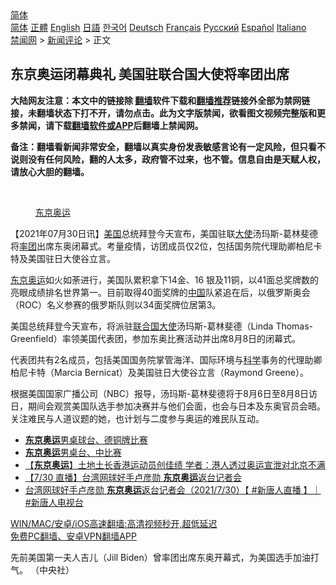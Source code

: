  <!-- 面包屑导航 --> <div class="breadcrumb"><!-- GTranslate: https://gtranslate.io/ -->  <div class="switcher notranslate">  <div class="selected">  <a href="#" onclick="return false;"> 简体</a>  </div>  <div class="option">  <a href="https://www.bannedbook.org" onclick="doGTranslate('zh-CN|zh-CN');jQuery('div.switcher div.selected a').html(jQuery(this).html());return false;" title="简体中文" class="nturl selected"> 简体</a>  <a href="https://www.bannedbook.org/zh-tw/" onclick="doGTranslate('zh-CN|zh-TW');jQuery('div.switcher div.selected a').html(jQuery(this).html());return false;" title="繁體中文" class="nturl"> 正體</a>  <a href="https://www.bannedbook.org/en/" onclick="doGTranslate('zh-CN|en');jQuery('div.switcher div.selected a').html(jQuery(this).html());return false;" title="English" class="nturl"> English</a>  <a href="https://www.bannedbook.org/ja/" onclick="doGTranslate('zh-CN|ja');jQuery('div.switcher div.selected a').html(jQuery(this).html());return false;" title="日本語" class="nturl"> 日語</a>  <a href="https://www.bannedbook.org/ko/" onclick="doGTranslate('zh-CN|ko');jQuery('div.switcher div.selected a').html(jQuery(this).html());return false;" title="한국어" class="nturl"> 한국어</a>  <a href="https://www.bannedbook.org/de/" onclick="doGTranslate('zh-CN|de');jQuery('div.switcher div.selected a').html(jQuery(this).html());return false;" title="Deutsch" class="nturl"> Deutsch</a>  <a href="https://www.bannedbook.org/fr/" onclick="doGTranslate('zh-CN|fr');jQuery('div.switcher div.selected a').html(jQuery(this).html());return false;" title="Français" class="nturl"> Français</a>  <a href="https://www.bannedbook.org/ru/" onclick="doGTranslate('zh-CN|ru');jQuery('div.switcher div.selected a').html(jQuery(this).html());return false;" title="Русский" class="nturl"> Русский</a>  <a href="https://www.bannedbook.org/es/" onclick="doGTranslate('zh-CN|es');jQuery('div.switcher div.selected a').html(jQuery(this).html());return false;" title="Español" class="nturl"> Español</a>  <a href="https://www.bannedbook.org/it/" onclick="doGTranslate('zh-CN|it');jQuery('div.switcher div.selected a').html(jQuery(this).html());return false;" title="Italiano" class="nturl"> Italiano</a>  </div>  </div>      <div class='breadcrumb-sub'><!-- Breadcrumb NavXT 6.3.0 --> <a href="https://www.bannedbook.org/" class="home">禁闻网</a> &gt; <a href="https://www.bannedbook.org/bnews/comments/" class="category">新闻评论</a> &gt; 正文</div></div><h2>东京奥运闭幕典礼 美国驻联合国大使将率团出席</h2> <p class="notice"><b>大陆网友注意：本文中的链接除 <a href="https://github.com/bannedbook/fanqiang" >翻墙</a>软件下载和<a href="https://github.com/killgcd/justmysocks/blob/master/README.md">翻墙推荐</a>链接外全部为禁网链接，未翻墙状态下打不开，请勿点击。此为文字版禁闻，欲看图文视频完整版和更多禁闻，请下载<a href="https://github.com/bannedbook/fanqiang">翻墙软件或APP</a>后翻墙上禁闻网。</p><p>备注：翻墙看新闻非常安全，翻墙以真实身份发表敏感言论有一定风险，但只看不说则没有任何风险，翻的人太多，政府管不过来，也不管。信息自由是天赋人权，请放心大胆的翻墙。</b></p>  <div class="entry"> <br /> <figure><a href="https://i2.wp.com/upload-images-bucket-v64rleca837do.s3.eu-west-1.amazonaws.com/wp-content/uploads/2021/07/12074249/%E6%9D%B1%E4%BA%AC-%E5%9C%96.jpg?fit=1280%2C720&#038;ssl=1" data-caption="东京奥运"></a><figcaption class="wp-caption-text"><a href="https://www.bannedbook.org/bnews/tag/%e4%b8%9c%e4%ba%ac/" class="st_tag internal_tag" rel="tag" title="标签 东京 下的日志">东京</a><a href="https://www.bannedbook.org/bnews/tag/%e5%a5%a5%e8%bf%90/" class="st_tag internal_tag" rel="tag" title="标签 奥运 下的日志">奥运</a></figcaption></figure> <p>【2021年07月30日讯】<a href="https://www.bannedbook.org/bnews/tag/%e7%be%8e%e5%9b%bd/" class="st_tag internal_tag" rel="tag" title="标签 美国 下的日志">美国</a>总统拜登今天宣布，美国驻联<a href="https://www.bannedbook.org/bnews/tag/%E5%A4%A7%E4%BD%BF/" class="st_tag internal_tag" rel="tag" title="标签 大使 下的日志">大使</a>汤玛斯-葛林斐德将<a href="https://www.bannedbook.org/bnews/tag/%E7%8E%87%E5%9B%A2/" class="st_tag internal_tag" rel="tag" title="标签 率团 下的日志">率团</a>出席东奥闭幕式。考量疫情，访团成员仅2位，包括国务院代理助卿柏尼卡特及美国驻日大使谷立言。</p> <p><a href="https://www.bannedbook.org/bnews/tag/%e4%b8%9c%e4%ba%ac%e5%a5%a5%e8%bf%90/" class="st_tag internal_tag" rel="tag" title="标签 东京奥运 下的日志">东京奥运</a>如火如荼进行，美国队累积拿下14金、16 银及11铜，以41面总奖牌数的亮眼成绩排名世界第一。目前取得40面奖牌的<span class='wp_keywordlink_affiliate'><a href="https://www.bannedbook.org/" title="中国" target="_blank">中国</a></span>队紧追在后，以俄罗斯奥会（ROC）名义参赛的俄罗斯队则以34面奖牌位居第3。</p>  <p>美国总统拜登今天宣布，将派驻<a href="https://www.bannedbook.org/bnews/tag/%E8%81%94%E5%90%88%E5%9B%BD%E5%A4%A7%E4%BD%BF/" class="st_tag internal_tag" rel="tag" title="标签 联合国大使 下的日志">联合国大使</a>汤玛斯-葛林斐德（Linda Thomas-Greenfield）率领美国代表团，参加东奥比赛活动并出席8月8日的闭幕式。</p> <p>代表团共有2名成员，包括美国国务院掌管海洋、国际环境与<span class='wp_keywordlink'><a href="https://www.bannedbook.org/forum11/topic309.html" title="禁片：“科学”的棍子" target="_blank">科学</a></span>事务的代理助卿柏尼卡特（Marcia Bernicat）及美国驻日大使谷立言（Raymond Greene）。</p>  <p>根据美国国家广播公司（NBC）报导，汤玛斯-葛林斐德将于8月6日至8月8日访日，期间会观赏美国队选手参加决赛并与他们会面，也会与日本及东奥官员会晤。关注难民与人道议题的她，也计划与二度参与奥运的难民队互动。</p> <ul class='op-related-articles' title='相关阅读'> <li><a href='https://www.bannedbook.org/bnews/taiwannews/20210731/1597336.html' target='_blank'><b>东京奥运</b>男桌球台、德铜牌比赛</a></li> <li><a href='https://www.bannedbook.org/bnews/taiwannews/20210731/1597314.html' target='_blank'><b>东京奥运</b>男桌台、中比赛</a></li> <li><a href='https://www.bannedbook.org/bnews/headline/20210730/1597177.html' target='_blank'>【<b>东京奥运</b>】土地土长香港运动员创佳绩 学者：港人透过奥运宣泄对北京不满</a></li> <li><a href='https://www.bannedbook.org/bnews/taiwannews/20210730/1597054.html' target='_blank'>【7/30 直播】台湾网球好手卢彦勋 <b>东京奥运</b>返台记者会</a></li> <li><a href='https://www.bannedbook.org/bnews/bannedvideo/20210730/1597049.html' target='_blank'>台湾网球好手卢彦勋 <b>东京奥运</b>返台记者会（2021/7/30）【 #新唐人直播 】｜#新唐人电视台</a></li> </ul> <p class="texttj"> <a href="https://github.com/bannedbook/fanqiang/wiki/V2ray%E6%9C%BA%E5%9C%BA" target="_blank">WIN/MAC/安卓/iOS高速翻墙:高清视频秒开,超低延迟</a><br/> <a href="https://github.com/bannedbook/fanqiang/wiki/%E7%A6%81%E9%97%BB%E7%BD%91%E5%AE%89%E5%8D%93%E7%BF%BB%E5%A2%99%E6%96%B0%E9%97%BBAPP" target="_blank">免费PC翻墙、安卓VPN翻墙APP</a></p> <p>先前美国第一夫人吉儿（Jill Biden）曾率团出席东奥开幕式，为美国选手加油打气。 （中央社）</p><a name='sharetosocial'></a>  <div style="margin-bottom:5px;padding-bottom:5px;clear:both"> <div id="archive-pix-1" class="banner-ads"> <!-- AuctionX Display platform tag START --> <div id="26318x728x90x621x_ADSLOT2" clicktrack="%%CLICK_URL_ESC%%"></div> <!-- AuctionX Display platform tag END --> </div> <div id="archive-pix-2" class="banner-ads"> <!-- AuctionX Display platform tag START --> <div id="26315x300x250x621x_ADSLOT2" clicktrack="%%CLICK_URL_ESC%%"></div> <!-- AuctionX Display platform tag END --> </div> </div>  <div id="archive-pix-1" class="banner-ads"> <!-- AuctionX Display platform tag START --> <div id="26318x728x90x621x_ADSLOT3" clicktrack="%%CLICK_URL_ESC%%"></div> <!-- AuctionX Display platform tag END --> </div> </div><!--END ENTRY--> 